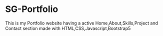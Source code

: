 # SG-Portfolio
This is my Portfolio website having a active Home,About,Skills,Project and Contact section made with HTML,CSS,Javascript,Bootstrap5
